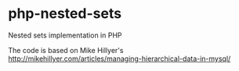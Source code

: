 # php-nested-sets
Nested sets implementation in PHP

The code is based on Mike Hillyer's http://mikehillyer.com/articles/managing-hierarchical-data-in-mysql/
